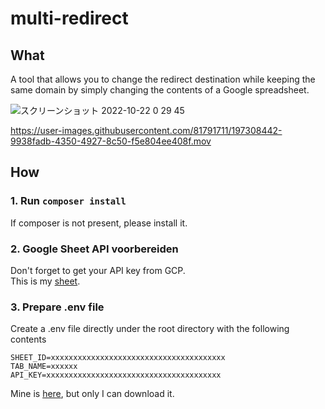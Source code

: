 # multi-redirect

## What
A tool that allows you to change the redirect destination while keeping the same domain by simply changing the contents of a Google spreadsheet.

![スクリーンショット 2022-10-22 0 29 45](https://user-images.githubusercontent.com/81791711/197308454-8d60a2e4-3272-46a9-abfe-5697ec59efac.png)

https://user-images.githubusercontent.com/81791711/197308442-9938fadb-4350-4927-8c50-f5e804ee408f.mov



## How
### 1. Run `composer install`
If composer is not present, please install it.
### 2. Google Sheet API voorbereiden
Don't forget to get your API key from GCP.  
This is my [sheet](https://docs.google.com/spreadsheets/d/1gNP4sK8kWWyP1N_08SsCKaNVxIa0JEWLifZsU4GA8_c/edit#gid=0).
### 3. Prepare .env file
Create a .env file directly under the root directory with the following contents
```
SHEET_ID=xxxxxxxxxxxxxxxxxxxxxxxxxxxxxxxxxxxxxxx
TAB_NAME=xxxxxx
API_KEY=xxxxxxxxxxxxxxxxxxxxxxxxxxxxxxxxxxxxxxx
```
Mine is [here](https://drive.google.com/drive/folders/1ScWarU2bVj8orh6sQKSi5_1i8AdupkHa), but only I can download it.
